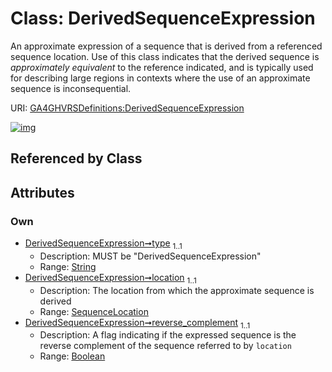 
# Class: DerivedSequenceExpression


An approximate expression of a sequence that is derived from a referenced sequence location. Use of this class indicates that the derived sequence is *approximately equivalent* to the reference indicated, and is typically used for describing large regions in contexts where the use of an approximate sequence is inconsequential.

URI: [GA4GHVRSDefinitions:DerivedSequenceExpression](GA4GHVRSDefinitionsDerivedSequenceExpression)


[![img](https://yuml.me/diagram/nofunky;dir:TB/class/[SequenceLocation],[SequenceLocation]<location%201..1-++[DerivedSequenceExpression&#124;type:string;reverse_complement:boolean])](https://yuml.me/diagram/nofunky;dir:TB/class/[SequenceLocation],[SequenceLocation]<location%201..1-++[DerivedSequenceExpression&#124;type:string;reverse_complement:boolean])

## Referenced by Class


## Attributes


### Own

 * [DerivedSequenceExpression➞type](DerivedSequenceExpression_type.md)  <sub>1..1</sub>
     * Description: MUST be "DerivedSequenceExpression"
     * Range: [String](types/String.md)
 * [DerivedSequenceExpression➞location](DerivedSequenceExpression_location.md)  <sub>1..1</sub>
     * Description: The location from which the approximate sequence is derived
     * Range: [SequenceLocation](SequenceLocation.md)
 * [DerivedSequenceExpression➞reverse_complement](DerivedSequenceExpression_reverse_complement.md)  <sub>1..1</sub>
     * Description: A flag indicating if the expressed sequence is the reverse complement of the sequence referred to by `location`
     * Range: [Boolean](types/Boolean.md)
